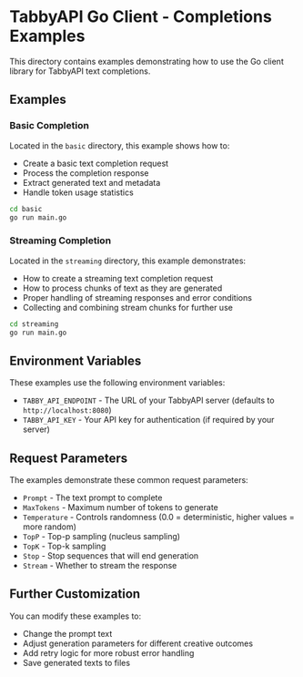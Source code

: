 # TabbyAPI Go Client - Completions Examples

This directory contains examples demonstrating how to use the Go client library for TabbyAPI text completions.

## Examples

### Basic Completion

Located in the `basic` directory, this example shows how to:
- Create a basic text completion request
- Process the completion response
- Extract generated text and metadata
- Handle token usage statistics

```bash
cd basic
go run main.go
```

### Streaming Completion

Located in the `streaming` directory, this example demonstrates:
- How to create a streaming text completion request
- How to process chunks of text as they are generated
- Proper handling of streaming responses and error conditions
- Collecting and combining stream chunks for further use

```bash
cd streaming
go run main.go
```

## Environment Variables

These examples use the following environment variables:

- `TABBY_API_ENDPOINT` - The URL of your TabbyAPI server (defaults to `http://localhost:8080`)
- `TABBY_API_KEY` - Your API key for authentication (if required by your server)

## Request Parameters

The examples demonstrate these common request parameters:

- `Prompt` - The text prompt to complete
- `MaxTokens` - Maximum number of tokens to generate
- `Temperature` - Controls randomness (0.0 = deterministic, higher values = more random)
- `TopP` - Top-p sampling (nucleus sampling)
- `TopK` - Top-k sampling
- `Stop` - Stop sequences that will end generation
- `Stream` - Whether to stream the response

## Further Customization

You can modify these examples to:
- Change the prompt text
- Adjust generation parameters for different creative outcomes
- Add retry logic for more robust error handling
- Save generated texts to files
